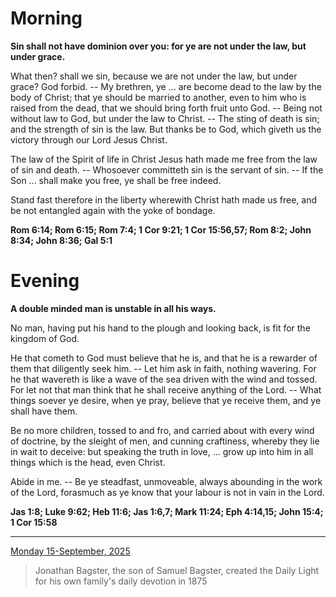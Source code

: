 # Morning

**Sin shall not have dominion over you: for ye are not under the law, but under grace.**
 
What then? shall we sin, because we are not under the law, but under grace? God forbid. -- My brethren, ye ... are become dead to the law by the body of Christ; that ye should be married to another, even to him who is raised from the dead, that we should bring forth fruit unto God. -- Being not without law to God, but under the law to Christ. -- The sting of death is sin; and the strength of sin is the law. But thanks be to God, which giveth us the victory through our Lord Jesus Christ.
 
The law of the Spirit of life in Christ Jesus hath made me free from the law of sin and death. -- Whosoever committeth sin is the servant of sin. -- If the Son ... shall make you free, ye shall be free indeed.
 
Stand fast therefore in the liberty wherewith Christ hath made us free, and be not entangled again with the yoke of bondage.  

**Rom 6:14; Rom 6:15; Rom 7:4; 1 Cor 9:21; 1 Cor 15:56,57; Rom 8:2; John 8:34; John 8:36; Gal 5:1**

# Evening

**A double minded man is unstable in all his ways.**
 
No man, having put his hand to the plough and looking back, is fit for the kingdom of God.
 
He that cometh to God must believe that he is, and that he is a rewarder of them that diligently seek him. -- Let him ask in faith, nothing wavering. For he that wavereth is like a wave of the sea driven with the wind and tossed. For let not that man think that he shall receive anything of the Lord. -- What things soever ye desire, when ye pray, believe that ye receive them, and ye shall have them.
 
Be no more children, tossed to and fro, and carried about with every wind of doctrine, by the sleight of men, and cunning craftiness, whereby they lie in wait to deceive: but speaking the truth in love, ... grow up into him in all things which is the head, even Christ.
 
Abide in me. -- Be ye steadfast, unmoveable, always abounding in the work of the Lord, forasmuch as ye know that your labour is not in vain in the Lord.  

**Jas 1:8; Luke 9:62; Heb 11:6; Jas 1:6,7; Mark 11:24; Eph 4:14,15; John 15:4; 1 Cor 15:58**

---

[Monday 15-September, 2025](https://t.me/s/daily_light)

> Jonathan Bagster, the son of Samuel Bagster, created the Daily Light for his own family's daily devotion in 1875

